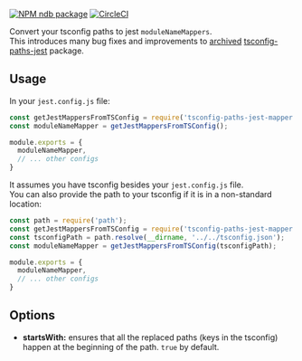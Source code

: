 <!-- [START badges] -->
[![NPM ndb package](https://img.shields.io/npm/v/tsconfig-paths-jest-mapper)](https://npmjs.org/package/ndb)
[![CircleCI](https://circleci.com/gh/HosseinAgha/vscode-open-react-component-style.svg?style=svg)](https://circleci.com/gh/HosseinAgha/vscode-open-react-component-style)
<!-- [END badges] -->

Convert your tsconfig paths to jest `moduleNameMappers`.  
This introduces many bug fixes and improvements to [archived](https://github.com/ryohey/tsconfig-paths-jest) [tsconfig-paths-jest](https://www.npmjs.com/package/tsconfig-paths-jest) package.  

## Usage
In your `jest.config.js` file:  
```javascript
const getJestMappersFromTSConfig = require('tsconfig-paths-jest-mapper');
const moduleNameMapper = getJestMappersFromTSConfig();

module.exports = {
  moduleNameMapper,
  // ... other configs
}
```

It assumes you have tsconfig besides your `jest.config.js` file.  
You can also provide the path to your tsconfig if it is in a non-standard location:  
```javascript
const path = require('path');
const getJestMappersFromTSConfig = require('tsconfig-paths-jest-mapper');
const tsconfigPath = path.resolve(__dirname, '../../tsconfig.json');
const moduleNameMapper = getJestMappersFromTSConfig(tsconfigPath);

module.exports = {
  moduleNameMapper,
  // ... other configs
}
```

## Options

- __startsWith:__ ensures that all the replaced paths (keys in the tsconfig) happen at the beginning of the path. `true` by default.
